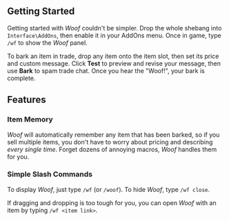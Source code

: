 ## Getting Started

Getting started with _Woof_ couldn't be simpler. Drop the whole shebang into `Interface\AddOns`, then enable it in your AddOns menu. Once in game, type `/wf` to show the _Woof_ panel.

To bark an item in trade, drop any item onto the item slot, then set its price and custom message. Click __Test__ to preview and revise your message, then use __Bark__ to spam trade chat. Once you hear the "Woof!", your bark is complete.

## Features

### Item Memory

_Woof_ will automatically remember any item that has been barked, so if you sell multiple items, you don't have to worry about pricing and describing _every single time_. Forget dozens of annoying macros, _Woof_ handles them for you.

### Simple Slash Commands

To display _Woof_, just type `/wf` (or `/woof`). To hide _Woof_, type `/wf close`.

If dragging and dropping is too tough for you, you can open _Woof_ with an item by typing `/wf <item link>`.